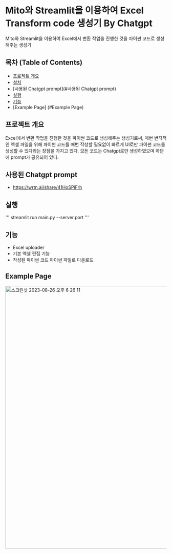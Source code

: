 # Mito와 Streamlit을 이용하여 Excel Transform code 생성기 By Chatgpt

Mito와 Streamlit을 이용하여 Excel에서 변환 작업을 진행한 것을 파이썬 코드로 생성해주는 생성기

## 목차 (Table of Contents)

- [프로젝트 개요](#프로젝트-개요)
- [설치](#설치)
- [사용된 Chatgpt prompt](#사용된 Chatgpt prompt)
- [실행](#실행)
- [기능](#기능)
- [Example Page] (#Example Page)

## 프로젝트 개요

Excel에서 변환 작업을 진행한 것을 파이썬 코드로 생성해주는 생성기로써, 매번 변칙적인 엑셀 파일을 위해 파이썬 코드를 매번 작성할 필요없이 빠르게 UI로만 파이썬 코드를 생성할 수 있다라는 장점을 가지고 있다.
모든 코드는 Chatgpt로만 생성하였으며 하단에 prompt가 공유되어 있다.

## 사용된 Chatgpt prompt

- https://wrtn.ai/share/41HoSPiFrh

## 실행

'''
streamlit run main.py --server.port <port>
'''

## 기능

- Excel uploader
- 기본 엑셀 편집 기능
- 작성된 파이썬 코드 파이썬 파일로 다운로드

## Example Page
<img width="821" alt="스크린샷 2023-08-26 오후 6 26 11" src="https://github.com/Samdaso-o/code-generator/assets/76812640/02c13f5c-8e73-405a-b142-403ba03c40cc">
